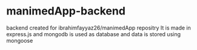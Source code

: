 # manimedApp-backend

backend created for ibrahimfayyaz26/manimedApp repositry It is made in express.js and mongodb is used as database and data is stored using mongoose
